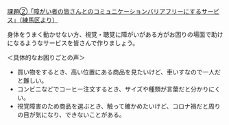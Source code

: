 
[課題②「障がい者の皆さんとのコミュニケーションバリアフリーにするサービス」（練馬区より）](https://tokyo-oss.connpass.com/event/229199/)


身体をうまく動かせない方、視覚・聴覚に障がいがある方がお困りの場面で助けになるようなサービスを皆さんで作りましょう。

＜具体的なお困りごとの声＞
- 買い物をするとき、高い位置にある商品を見たいけど、車いすなので一人だと難しい。
- コンビニなどでコーヒー注文するとき、サイズや種類が言葉だと分かりにくい。
- 視覚障害のため商品を選ぶとき、触って確かめたいけど、コロナ禍だと周りの目が気になり、できないことがある。

